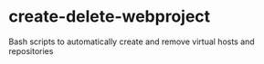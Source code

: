 create-delete-webproject
========================
Bash scripts to automatically create and remove virtual hosts and repositories
